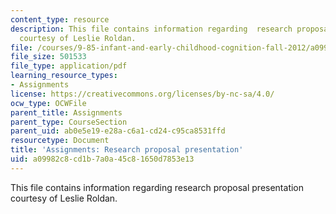 ```yaml
---
content_type: resource
description: This file contains information regarding  research proposal presentation
  courtesy of Leslie Roldan.
file: /courses/9-85-infant-and-early-childhood-cognition-fall-2012/a09982c8cd1b7a0a45c81650d7853e13_MIT9_85F12_Proposal.pdf
file_size: 501533
file_type: application/pdf
learning_resource_types:
- Assignments
license: https://creativecommons.org/licenses/by-nc-sa/4.0/
ocw_type: OCWFile
parent_title: Assignments
parent_type: CourseSection
parent_uid: ab0e5e19-e28a-c6a1-cd24-c95ca8531ffd
resourcetype: Document
title: 'Assignments: Research proposal presentation'
uid: a09982c8-cd1b-7a0a-45c8-1650d7853e13
---
```

This file contains information regarding  research proposal presentation courtesy of Leslie Roldan.